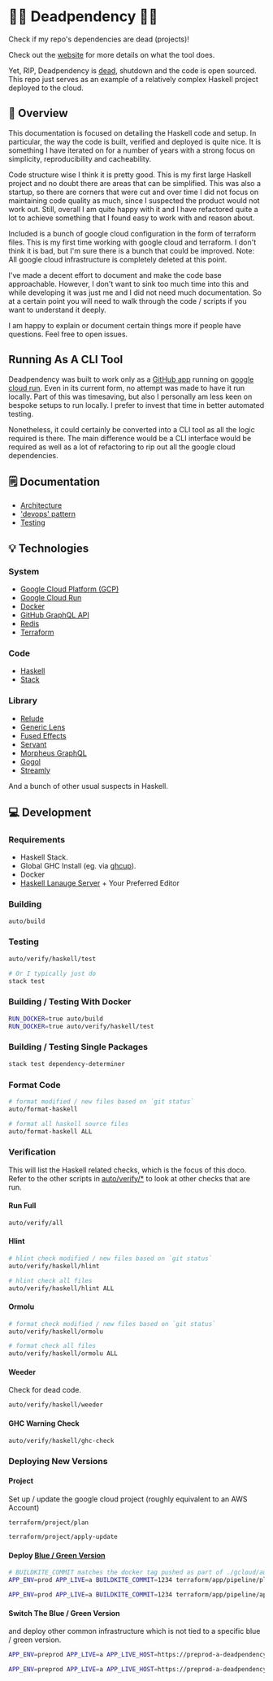 # 🧟‍♀️ Deadpendency 🧟‍♂️

Check if my repo's dependencies are dead (projects)!

Check out the [website](https://deadpendency.com/) for more details on what the tool does.

Yet, RIP, Deadpendency is [dead](https://alistairb.dev/shutting-down-deadpendency/), shutdown and the code is open sourced. This repo just serves as an example of a relatively complex Haskell project deployed to the cloud.

## 📢 Overview

This documentation is focused on detailing the Haskell code and setup. In particular, the way the code is built, verified and deployed is quite nice. It is something I have iterated on for a number of years with a strong focus on simplicity, reproducibility and cacheability.

Code structure wise I think it is pretty good. This is my first large Haskell project and no doubt there are areas that can be simplified. This was also a startup, so there are corners that were cut and over time I did not focus on maintaining code quality as much, since I suspected the product would not work out. Still, overall I am quite happy with it and I have refactored quite a lot to achieve something that I found easy to work with and reason about.

Included is a bunch of google cloud configuration in the form of terraform files. This is my first time working with google cloud and terraform. I don't think it is bad, but I'm sure there is a bunch that could be improved. Note: All google cloud infrastructure is completely deleted at this point.

I've made a decent effort to document and make the code base approachable. However, I don't want to sink too much time into this and while developing it was just me and I did not need much documentation. So at a certain point you will need to walk through the code / scripts if you want to understand it deeply.

I am happy to explain or document certain things more if people have questions. Feel free to open issues.

## Running As A CLI Tool

Deadpendency was built to work only as a [GitHub app](https://docs.github.com/en/developers/apps/getting-started-with-apps/about-apps) running on [google cloud run](https://cloud.google.com/run). Even in its current form, no attempt was made to have it run locally. Part of this was timesaving, but also I personally am less keen on bespoke setups to run locally. I prefer to invest that time in better automated testing.

Nonetheless, it could certainly be converted into a CLI tool as all the logic required is there. The main difference would be a CLI interface would be required as well as a lot of refactoring to rip out all the google cloud dependencies.

## 🗒️ Documentation

* [Architecture](./docs/ARCHITECTURE.md)
* ['devops' pattern](./docs/DEVOPS.md)
* [Testing](./docs/TESTING.md)

## 💡 Technologies

### System

* [Google Cloud Platform (GCP)](https://cloud.google.com/)
* [Google Cloud Run](https://cloud.google.com/run)
* [Docker](https://www.docker.com/)
* [GitHub GraphQL API](https://docs.github.com/en/graphql)
* [Redis](https://redis.io/)
* [Terraform](https://www.terraform.io/)

### Code

* [Haskell](https://www.haskell.org/)
* [Stack](https://docs.haskellstack.org/en/stable/)

### Library

* [Relude](https://hackage.haskell.org/package/relude)
* [Generic Lens](https://hackage.haskell.org/package/generic-lens)
* [Fused Effects](https://hackage.haskell.org/package/fused-effects)
* [Servant](https://docs.servant.dev/en/stable/)
* [Morpheus GraphQL](https://morpheusgraphql.com/)
* [Gogol](https://hackage.haskell.org/package/gogol)
* [Streamly](https://streamly.composewell.com/)

And a bunch of other usual suspects in Haskell.

## 💻 Development

### Requirements

* Haskell Stack.
* Global GHC Install (eg. via [ghcup](https://www.haskell.org/ghcup/)).
* Docker
* [Haskell Lanauge Server](https://haskell-language-server.readthedocs.io/en/latest/) + Your Preferred Editor

### Building

```bash
auto/build
```

### Testing

```bash
auto/verify/haskell/test

# Or I typically just do
stack test
```

### Building / Testing With Docker

```bash
RUN_DOCKER=true auto/build
RUN_DOCKER=true auto/verify/haskell/test
```

### Building / Testing Single Packages

```bash
stack test dependency-determiner
```

### Format Code

```bash
# format modified / new files based on `git status`
auto/format-haskell

# format all haskell source files
auto/format-haskell ALL
```

### Verification

This will list the Haskell related checks, which is the focus of this doco. Refer to the other scripts in [auto/verify/*](./auto/verify/) to look at other checks that are run.

#### Run Full

```bash
auto/verify/all
```

#### Hlint

```bash
# hlint check modified / new files based on `git status`
auto/verify/haskell/hlint

# hlint check all files
auto/verify/haskell/hlint ALL
```

#### Ormolu

```bash
# format check modified / new files based on `git status`
auto/verify/haskell/ormolu

# format check all files
auto/verify/haskell/ormolu ALL
```

#### Weeder

Check for dead code.

```bash
auto/verify/haskell/weeder
```

#### GHC Warning Check

```bash
auto/verify/haskell/ghc-check
```

### Deploying New Versions

#### Project

Set up / update the google cloud project (roughly equivalent to an AWS Account)

```bash
terraform/project/plan

terraform/project/apply-update
```

#### Deploy [Blue / Green Version](https://en.wikipedia.org/wiki/Blue-green_deployment)

```bash
# BUILDKITE_COMMIT matches the docker tag pushed as part of ./gcloud/auto/release-app
APP_ENV=prod APP_LIVE=a BUILDKITE_COMMIT=1234 terraform/app/pipeline/plan

APP_ENV=prod APP_LIVE=a BUILDKITE_COMMIT=1234 terraform/app/pipeline/apply-update
```

#### Switch The Blue / Green Version

and deploy other common infrastructure which is not tied to a specific blue / green version.

```bash
APP_ENV=preprod APP_LIVE=a APP_LIVE_HOST=https://preprod-a-deadpendency-action-front-door-rnbiybubyq-uc.a.run.app terraform/app/common-front/plan

APP_ENV=preprod APP_LIVE=a APP_LIVE_HOST=https://preprod-a-deadpendency-action-front-door-rnbiybubyq-uc.a.run.app terraform/app/common-front/apply-update
```
